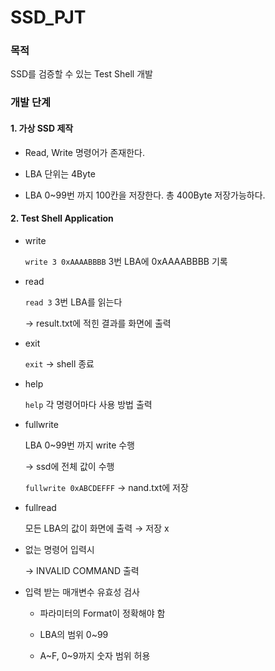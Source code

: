 # SSD_PJT

### 목적

<p> SSD를 검증할 수 있는 Test Shell 개발

### 개발 단계

#### 1. 가상 SSD 제작

- <p>Read, Write 명령어가 존재한다.</p>

- <p>LBA 단위는 4Byte</p>

- <p>LBA 0~99번 까지 100칸을 저장한다. 총 400Byte 저장가능하다.</p>

#### 2. Test Shell Application

- write
    
    `write 3 0xAAAABBBB` 3번 LBA에 0xAAAABBBB 기록
    
- read
    
    `read 3` 3번 LBA를 읽는다
    
    → result.txt에 적힌 결과를 화면에 출력
    
- exit
    
    `exit` → shell 종료
    
- help
    
    `help` 각 명령어마다 사용 방법 출력
    
- fullwrite
    
    LBA 0~99번 까지 write 수행
    
    → ssd에 전체 값이 수행
    
    `fullwrite 0xABCDEFFF` → nand.txt에 저장
    
- fullread
    
    모든 LBA의 값이 화면에 출력 → 저장 x
    
- 없는 명령어 입력시
    
    → INVALID COMMAND 출력
    
- 입력 받는 매개변수 유효성 검사

    - 파라미터의 Format이 정확해야 함
    
    - LBA의 범위 0~99
    
    - A~F, 0~9까지 숫자 범위 허용
